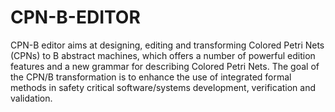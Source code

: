 # CPN-B-EDITOR
CPN-B editor aims at designing, editing and transforming Colored Petri Nets (CPNs) to B abstract machines, which offers a number of powerful edition features and a new grammar for describing Colored Petri Nets. The goal of the CPN/B transformation is to enhance the use of integrated formal methods in safety critical software/systems development, verification and validation.
